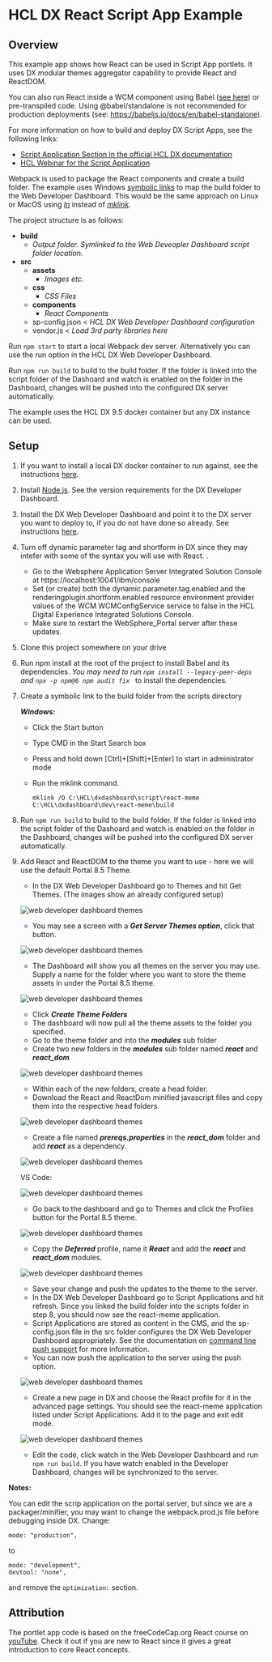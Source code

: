 # HCL DX React Script App Example

## Overview
This example app shows how React can be used in Script App portlets. It uses DX modular themes aggregator capability to provide React and ReactDOM.

You can also run React inside a WCM component using Babel ([see here](./babel-standalone.md)) or pre-transpiled code. Using @babel/standalone is not recommended for production deployments (see: https://babeljs.io/docs/en/babel-standalone). 

For more information on how to build and deploy DX Script Apps, see the following links:

- [Script Application Section in the official HCL DX documentation](https://help.hcltechsw.com/digital-experience/8.5/script-portlet/script_portlet.html)
- [HCL Webinar for the Script Application](https://register.gotowebinar.com/register/7426671489876419343)

Webpack is used to package the React components and create a build folder. The example uses Windows [symbolic links](https://en.wikipedia.org/wiki/Symbolic_link) to map the build folder to the Web Developer Dashboard. This would be the same approach on Linux or MacOS using [_ln_](https://man7.org/linux/man-pages/man1/ln.1.html) instead of [_mklink_](https://docs.microsoft.com/en-us/windows-server/administration/windows-commands/mklink).

The project structure is as follows:

- **build**
    - _Output folder. Symlinked to the Web Deveopler Dashboard script folder location._
- **src**
    - **assets**
        - _Images etc._
    - **css**
        - _CSS Files_
    - **components**
        - _React Components_
    - sp-config.json < _HCL DX Web Developer Dashboard configuration_
    - vendor.js < _Load 3rd party libraries here_

Run `npm start` to start a local Webpack dev server. Alternatively you can use the run option in the HCL DX Web Developer Dashboard.

Run `npm run build` to build to the build folder. If the folder is linked into the script folder of the Dashoard and watch is enabled on the folder in the Dashboard, changes will be pushed into the configured DX server automatically. 

The example uses the HCL DX 9.5 docker container but any DX instance can be used. 

## Setup

1. If you want to install a local DX docker container to run against, see the instructions [here](./docker.md).

2. Install [Node.js](https://nodejs.org/en/download/). See the version requirements for the DX Developer Dashboard.

3. Install the DX Web Developer Dashboard and point it to the DX server you want to deploy to, if you do not have done so already. See instructions [here](./dxwebdashboard.md).

5. Turn off dynamic parameter tag and shortform in DX since they may intefer with some of the syntax you will use with React. . 
    - Go to the Websphere Application Server Integrated Solution Console at https://localhost:10041/ibm/console
    - Set (or create) both the dynamic.parameter.tag.enabled and the renderingplugin.shortform.enabled resource environment provider values of the WCM WCMConfigService service to false in the HCL Digital Experience Integrated Solutions Console.
    - Make sure to restart the WebSphere_Portal server after these updates.
    
6. Clone this project somewhere on your drive
7. Run npm install at the root of the project to install Babel and its dependencies. *You may need to run `npm install --legacy-peer-deps` and `npx -p npm@6 npm audit fix `* to install the dependencies.
8. Create a symbolic link to the build folder from the scripts directory
    
    **_Windows:_**
    - Click the Start button
    - Type CMD in the Start Search box
    - Press and hold down [Ctrl]+[Shift]+[Enter] to start in administrator mode
    - Run the mklink command.
      
      ```mklink /D C:\HCL\dxdashboard\script\react-meme C:\HCL\dxdashboard\dev\react-meme\build```
9. Run `npm run build` to build to the build folder. If the folder is linked into the script folder of the Dashoard and watch is enabled on the folder in the Dashboard, changes will be pushed into the configured DX server automatically. 

10. <a name='add-react'>Add</a> React and ReactDOM to the theme you want to use - here we will use the default Portal 8.5 Theme.
    - In the DX Web Developer Dashboard go to Themes and hit Get Themes. (The images show an already configured setup) 
    
    ![web developer dashboard themes](./img/wdd-themes-1.png)

    - You may see a screen with a **_Get Server Themes option_**, click that button.

    ![web developer dashboard themes](./img/wdd-themes-2.png)

    - The Dashboard will show you all themes on the server you may use. Supply a name for the folder where you want to store the theme assets in under the Portal 8.5 theme.

    ![web developer dashboard themes](./img/wdd-themes-3.png)

    - Click **_Create Theme Folders_** 
    - The dashboard will now pull all the theme assets to the folder you specified.
    - Go to the theme folder and into the **_modules_** sub folder
    - Create two new folders in the **_modules_** sub folder named **_react_** and **_react_dom_**

    ![web developer dashboard themes](./img/wdd-themes-4.png)

    - Within each of the new folders, create a head folder.
    - Download the React and ReactDom minified javascript files and copy them into the respective head folders.

    ![web developer dashboard themes](./img/wdd-themes-5.png)

    - Create a file named **_prereqs.properties_** in the **_react_dom_** folder and add **_react_** as a dependency.

    ![web developer dashboard themes](./img/wdd-themes-6.png)

    VS Code:

    ![web developer dashboard themes](./img/wdd-themes-7.png)

    - Go back to the dashboard and go to Themes and click the Profiles button for the Portal 8.5 theme.

    ![web developer dashboard themes](./img/wdd-themes-8.png)

    - Copy the **_Deferred_** profile, name it **_React_** and add the **_react_** and **_react_dom_** modules.

    ![web developer dashboard themes](./img/wdd-themes-9.png)

    - Save your change and push the updates to the theme to the server.
    - In the DX Web Developer Dashboard go to Script Applications and hit refresh. Since you linked the build folder into the scripts folder in step 8, you should now see the react-meme application.
    - Script Applications are stored as content in the CMS, and the sp-config.json file in the src folder configures the DX Web Developer Dashboard appropriately. See the documentation on [command line push support](https://help.hcltechsw.com/digital-experience/8.5/script-portlet/cmd_line_push_cmd.html) for more information.
    - You can now push the application to the server using the push option.

    ![web developer dashboard themes](./img/wdd-script-1.png)

    - Create a new page in DX and choose the React profile for it in the advanced page settings. You should see the react-meme application listed under Script Applications. Add it to the page and exit edit mode.

    ![web developer dashboard themes](./img/wdd-portlet-1.png)

    - Edit the code, click watch in the Web Developer Dashboard and run `npm run build`. If you have watch enabled in the Developer Dashboard, changes will be synchronized to the server.
    
**Notes:**

You can edit the scrip application on the portal server, but since we are  a packager/minifier, you may want to change the webpack.prod.js file before debugging inside DX. Change:

    mode: "production",
    
to
    
    mode: "development",
    devtool: "none",

and remove the `optimization:` section.


## Attribution
The portlet app code is based on the freeCodeCap.org React course on [youTube](https://youtu.be/DLX62G4lc44). Check it out if you are new to React since it gives a great introduction to core React concepts.


